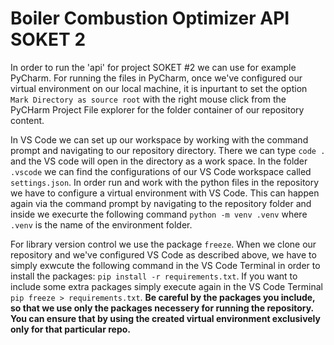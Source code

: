 # Boiler Combustion Optimizer API SOKET 2
In order to run the 'api' for project SOKET #2 we can use for example PyCharm. For running the files in PyCharm, once we've configured our virtual environment on our local machine, it is inpurtant to set the option `Mark Directory as source root` with the right mouse click from the PyCHarm Project File explorer for the folder container of our repository content.

In VS Code we can set up our workspace by working with the command prompt and navigating to our repository directory. There we can type `code .` and the VS code will open in the directory as a work space. In the folder `.vscode` we can find the configurations of our VS Code workspace called `settings.json`. In order run and work with the python files in the repository we have to configure a virtual environment with VS Code. This can happen again via the command prompt by navigating to the repository folder and inside we execurte the following command `python -m venv .venv` where `.venv` is the name of the environment folder.

For library version control we use the package `freeze`. When we clone our repository and we've configured VS Code as described above, we have to simply exwcute the following command in the VS Code Terminal in order to install the packages: `pip install -r requirements.txt`. If you want to include some extra packages simply execute again in the VS Code Terminal `pip freeze > requirements.txt`. **Be careful by the packages you include, so that we use only the packages necessery for running the repository. You can ensure that by using the created virtual environment exclusively only for that particular repo.**

